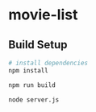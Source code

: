 # movie-list

## Build Setup

``` bash
# install dependencies
npm install

npm run build

node server.js

